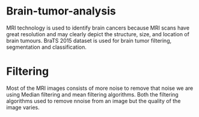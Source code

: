 # Brain-tumor-analysis
MRI technology is used to identify brain cancers because MRI scans have great resolution and may clearly depict the structure, size, and location of brain tumours. BraTS 2015 dataset is used for brain tumor filtering, segmentation and classification.
# Filtering
Most of the MRI images consists of more noise to remove that noise we are using Median filtering and mean filtering algorithms. Both the filtering algorithms used to remove nnoise from an image but the quality of the image varies. 
